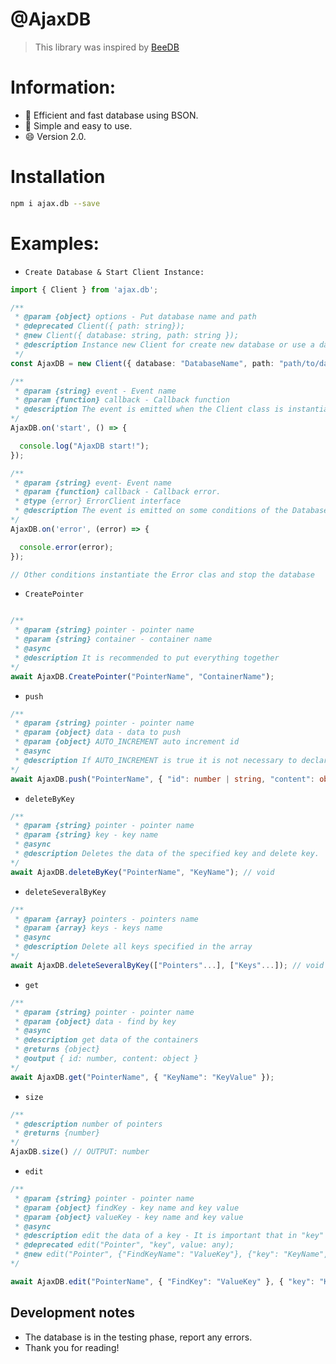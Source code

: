 # @AjaxDB

> This library was inspired by [BeeDB](https://github.com/theMarzon/BeeDB)

# Information:

- :wrench: Efficient and fast database using BSON.
- :butterfly: Simple and easy to use.
- :smile: Version 2.0.

# Installation

```sh
npm i ajax.db --save
```

# Examples:

- `Create Database & Start Client Instance:`
```ts
import { Client } from 'ajax.db';

/**
 * @param {object} options - Put database name and path
 * @deprecated Client({ path: string});
 * @new Client({ database: string, path: string });
 * @description Instance new Client for create new database or use a database.
 */
const AjaxDB = new Client({ database: "DatabaseName", path: "path/to/databases" });

/** 
 * @param {string} event - Event name
 * @param {function} callback - Callback function
 * @description The event is emitted when the Client class is instantiated.
*/
AjaxDB.on('start', () => {

  console.log("AjaxDB start!");
});

/** 
 * @param {string} event- Event name
 * @param {function} callback - Callback error.
 * @type {error} ErrorClient interface
 * @description The event is emitted on some conditions of the Database class.
*/
AjaxDB.on('error', (error) => {

  console.error(error);  
});

// Other conditions instantiate the Error clas and stop the database
```
- `CreatePointer`
```ts

/** 
 * @param {string} pointer - pointer name
 * @param {string} container - container name
 * @async
 * @description It is recommended to put everything together
*/
await AjaxDB.CreatePointer("PointerName", "ContainerName");
```

- `push`

```ts
/** 
 * @param {string} pointer - pointer name
 * @param {object} data - data to push
 * @param {object} AUTO_INCREMENT auto increment id
 * @async
 * @description If AUTO_INCREMENT is true it is not necessary to declare the id, content is required 
*/
await AjaxDB.push("PointerName", { "id": number | string, "content": object }, AUTO_INCREMENT: boolean); 
```

- `deleteByKey`

```ts
/** 
 * @param {string} pointer - pointer name
 * @param {string} key - key name
 * @async
 * @description Deletes the data of the specified key and delete key.
*/
await AjaxDB.deleteByKey("PointerName", "KeyName"); // void
```
- `deleteSeveralByKey`
```ts
/** 
 * @param {array} pointers - pointers name
 * @param {array} keys - keys name
 * @async
 * @description Delete all keys specified in the array
*/
await AjaxDB.deleteSeveralByKey(["Pointers"...], ["Keys"...]); // void
```

- `get`

```ts
/**
 * @param {string} pointer - pointer name
 * @param {object} data - find by key
 * @async
 * @description get data of the containers
 * @returns {object}
 * @output { id: number, content: object }
*/
await AjaxDB.get("PointerName", { "KeyName": "KeyValue" });
```
- `size`
```ts
/** 
 * @description number of pointers
 * @returns {number}
*/
AjaxDB.size() // OUTPUT: number
```

- `edit`

```ts
/** 
 * @param {string} pointer - pointer name
 * @param {object} findKey - key name and key value
 * @param {object} valueKey - key name and key value
 * @async
 * @description edit the data of a key - It is important that in "key" it is declared like this, do not put the name of the key that you want to edit, just leave "key"
 * @deprecated edit("Pointer", "key", value: any);
 * @new edit("Pointer", {"FindKeyName": "ValueKey"}, {"key": "KeyName", "value": "ValueForKey"});
*/

await AjaxDB.edit("PointerName", { "FindKey": "ValueKey" }, { "key": "KeyName", "value": "ValueForKey" }); // void
```

## Development notes

- The database is in the testing phase, report any errors.
- Thank you for reading!
